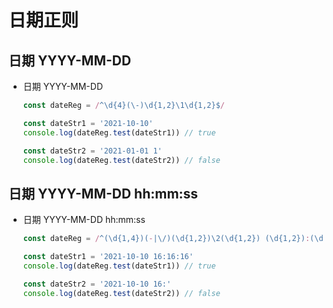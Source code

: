 # 日期正则

## 日期 YYYY-MM-DD

+ 日期 YYYY-MM-DD

  ```js
  const dateReg = /^\d{4}(\-)\d{1,2}\1\d{1,2}$/

  const dateStr1 = '2021-10-10'
  console.log(dateReg.test(dateStr1)) // true

  const dateStr2 = '2021-01-01 1'
  console.log(dateReg.test(dateStr2)) // false
  ```

## 日期 YYYY-MM-DD hh:mm:ss

+ 日期 YYYY-MM-DD hh:mm:ss

  ```js
  const dateReg = /^(\d{1,4})(-|\/)(\d{1,2})\2(\d{1,2}) (\d{1,2}):(\d{1,2}):(\d{1,2})$/

  const dateStr1 = '2021-10-10 16:16:16'
  console.log(dateReg.test(dateStr1)) // true

  const dateStr2 = '2021-10-10 16:'
  console.log(dateReg.test(dateStr2)) // false
  ```
